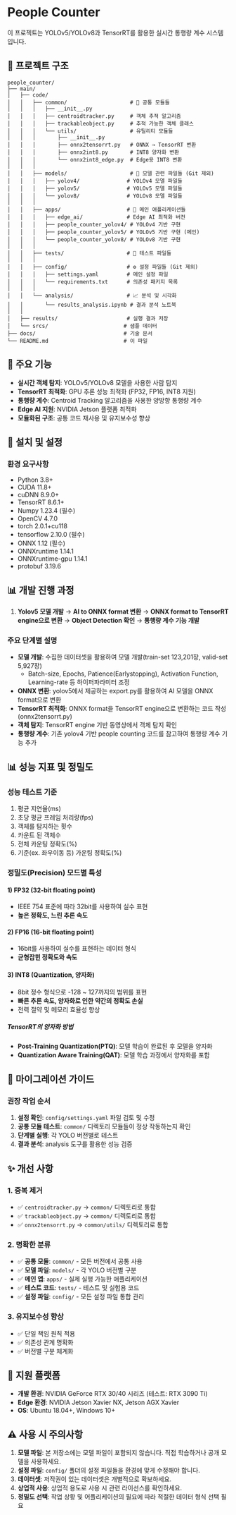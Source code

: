 # People Counter

이 프로젝트는 YOLOv5/YOLOv8과 TensorRT를 활용한 실시간 통행량 계수 시스템입니다.

## 📁 **프로젝트 구조**

```
people_counter/
├── main/
│   ├── code/
│   │   ├── common/                    # 🔧 공통 모듈들
│   │   │   ├── __init__.py
│   │   │   ├── centroidtracker.py     # 객체 추적 알고리즘
│   │   │   ├── trackableobject.py     # 추적 가능한 객체 클래스
│   │   │   └── utils/                 # 유틸리티 모듈들
│   │   │       ├── __init__.py
│   │   │       ├── onnx2tensorrt.py   # ONNX → TensorRT 변환
│   │   │       ├── onnx2int8.py       # INT8 양자화 변환
│   │   │       └── onnx2int8_edge.py  # Edge용 INT8 변환
│   │   │
│   │   ├── models/                    # 🤖 모델 관련 파일들 (Git 제외)
│   │   │   ├── yolov4/               # YOLOv4 모델 파일들
│   │   │   ├── yolov5/               # YOLOv5 모델 파일들
│   │   │   └── yolov8/               # YOLOv8 모델 파일들
│   │   │
│   │   ├── apps/                     # 🚀 메인 애플리케이션들
│   │   │   ├── edge_ai/              # Edge AI 최적화 버전
│   │   │   ├── people_counter_yolov4/ # YOLOv4 기반 구현
│   │   │   ├── people_counter_yolov5/ # YOLOv5 기반 구현 (메인)
│   │   │   └── people_counter_yolov8/ # YOLOv8 기반 구현
│   │   │
│   │   ├── tests/                    # 🧪 테스트 파일들
│   │   │
│   │   ├── config/                   # ⚙️ 설정 파일들 (Git 제외)
│   │   │   ├── settings.yaml         # 메인 설정 파일
│   │   │   └── requirements.txt      # 의존성 패키지 목록
│   │   │
│   │   └── analysis/                 # 📈 분석 및 시각화
│   │       └── results_analysis.ipynb # 결과 분석 노트북
│   │
│   ├── results/                      # 실행 결과 저장
│   └── srcs/                        # 샘플 데이터
├── docs/                            # 기술 문서
└── README.md                        # 이 파일
```

## 🚀 **주요 기능**

- **실시간 객체 탐지**: YOLOv5/YOLOv8 모델을 사용한 사람 탐지
- **TensorRT 최적화**: GPU 추론 성능 최적화 (FP32, FP16, INT8 지원)
- **통행량 계수**: Centroid Tracking 알고리즘을 사용한 양방향 통행량 계수
- **Edge AI 지원**: NVIDIA Jetson 플랫폼 최적화
- **모듈화된 구조**: 공통 코드 재사용 및 유지보수성 향상

## 🔧 **설치 및 설정**

### 환경 요구사항

- Python 3.8+
- CUDA 11.8+
- cuDNN 8.9.0+
- TensorRT 8.6.1+
- Numpy 1.23.4 (필수)
- OpenCV 4.7.0 
- torch 2.0.1+cu118
- tensorflow 2.10.0 (필수)
- ONNX 1.12 (필수)
- ONNXruntime 1.14.1
- ONNXruntime-gpu 1.14.1
- protobuf 3.19.6



## 📊 **개발 진행 과정**

1. **Yolov5 모델 개발** → **AI to ONNX format 변환** → **ONNX format to TensorRT engine으로 변환** → **Object Detection 확인** → **통행량 계수 기능 개발**

### 주요 단계별 설명

- **모델 개발**: 수집한 데이터셋을 활용하여 모델 개발(train-set 123,201장, valid-set 5,927장)
  - Batch-size, Epochs, Patience(Earlystopping), Activation Function, Learning-rate 등 하이퍼파라미터 조정
- **ONNX 변환**: yolov5에서 제공하는 export.py를 활용하여 AI 모델을 ONNX format으로 변환
- **TensorRT 최적화**: ONNX format을 TensorRT engine으로 변환하는 코드 작성(onnx2tensorrt.py)
- **객체 탐지**: TensorRT engine 기반 동영상에서 객체 탐지 확인
- **통행량 계수**: 기존 yolov4 기반 people counting 코드를 참고하여 통행량 계수 기능 추가

## 📊 **성능 지표 및 정밀도**

### 성능 테스트 기준

1. 평균 지연율(ms)
2. 초당 평균 프레임 처리량(fps)
3. 객체를 탐지하는 횟수
4. 카운트 된 객체수
5. 전체 카운팅 정확도(%)
6. 기준(ex. 좌우이동 등) 가운팅 정확도(%)

### 정밀도(Precision) 모드별 특성

#### 1) FP32 (32-bit floating point)
- IEEE 754 표준에 따라 32bit를 사용하여 실수 표현
- **높은 정확도, 느린 추론 속도**

#### 2) FP16 (16-bit floating point)
- 16bit를 사용하여 실수를 표현하는 데이터 형식
- **균형잡힌 정확도와 속도**

#### 3) INT8 (Quantization, 양자화)
- 8bit 정수 형식으로 -128 ~ 127까지의 범위를 표현
- **빠른 추론 속도, 양자화로 인한 약간의 정확도 손실**
- 전력 절약 및 메모리 효율성 향상

##### TensorRT의 양자화 방법
- **Post-Training Quantization(PTQ)**: 모델 학습이 완료된 후 모델을 양자화
- **Quantization Aware Training(QAT)**: 모델 학습 과정에서 양자화를 포함

## 🔄 **마이그레이션 가이드**

### 권장 작업 순서

1. **설정 확인**: `config/settings.yaml` 파일 검토 및 수정
2. **공통 모듈 테스트**: `common/` 디렉토리 모듈들이 정상 작동하는지 확인
3. **단계별 실행**: 각 YOLO 버전별로 테스트
4. **결과 분석**: analysis 도구를 활용한 성능 검증

## ✨ **개선 사항**

### 1. 중복 제거
- ✅ `centroidtracker.py` → `common/` 디렉토리로 통합
- ✅ `trackableobject.py` → `common/` 디렉토리로 통합
- ✅ `onnx2tensorrt.py` → `common/utils/` 디렉토리로 통합

### 2. 명확한 분류
- ✅ **공통 모듈**: `common/` - 모든 버전에서 공통 사용
- ✅ **모델 파일**: `models/` - 각 YOLO 버전별 구분
- ✅ **메인 앱**: `apps/` - 실제 실행 가능한 애플리케이션
- ✅ **테스트 코드**: `tests/` - 테스트 및 실험용 코드
- ✅ **설정 파일**: `config/` - 모든 설정 파일 통합 관리

### 3. 유지보수성 향상
- ✅ 단일 책임 원칙 적용
- ✅ 의존성 관계 명확화
- ✅ 버전별 구분 체계화

## 🎯 **지원 플랫폼**

- **개발 환경**: NVIDIA GeForce RTX 30/40 시리즈 (테스트: RTX 3090 Ti)
- **Edge 환경**: NVIDIA Jetson Xavier NX, Jetson AGX Xavier
- **OS**: Ubuntu 18.04+, Windows 10+

## ⚠️ **사용 시 주의사항**

1. **모델 파일**: 본 저장소에는 모델 파일이 포함되지 않습니다. 직접 학습하거나 공개 모델을 사용하세요.
2. **설정 파일**: `config/` 폴더의 설정 파일들을 환경에 맞게 수정해야 합니다.
3. **데이터셋**: 저작권이 있는 데이터셋은 개별적으로 확보하세요.
4. **상업적 사용**: 상업적 용도로 사용 시 관련 라이선스를 확인하세요.
5. **정밀도 선택**: 작업 상황 및 어플리케이션의 필요에 따라 적절한 데이터 형식 선택 필요
